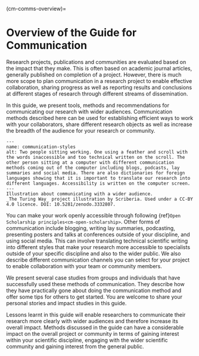 (cm-comms-overview)=
# Overview of the Guide for Communication

Research projects, publications and communities are evaluated based on the impact that they make.
This is often based on academic journal articles, generally published on completion of a project.
However, there is much more scope to plan communication in a research project to enable effective collaboration, sharing progress as well as reporting results and conclusions at different stages of research through different streams of dissemination.

In this guide, we present tools, methods and recommendations for communicating our research with wider audiences.
Communication methods described here can be used for establishing efficient ways to work with your collaborators, share different research objects as well as increase the breadth of the audience for your research or community.

```{figure} ../../figures/communication-styles.*
---
name: communication-styles
alt: Two people sitting working. One using a feather and scroll with the words inaccessible and too technical written on the scroll. The other person sitting at a computer with different communication methods coming out of the computer including blogs, podcasts, lay summaries and social media. There are also dictionaries for foreign languages showing that it is important to translate our research into different languages. Accessibility is written on the computer screen.
---
Illustration about communicating with a wider audience.
_The Turing Way_ project illustration by Scriberia. Used under a CC-BY 4.0 licence. DOI: 10.5281/zenodo.3332807.
```

You can make your work openly accessible through following {ref}`Open Scholarship principles<cm-open-scholarship>`. 
Other forms of communication include blogging, writing lay summaries, podcasting, presenting posters and talks at conferences outside of your discipline, and using social media.
This can involve translating technical scientific writing into different styles that make your research more accessible to specialists outside of your specific discipline and also to the wider public.
We also describe different communication channels you can select for your project to enable collaboration with your team or community members.

We present several case studies from groups and individuals that have successfully used these methods of communication.
They describe how they have practically gone about doing the communication method and offer some tips for others to get started.
You are welcome to share your personal stories and impact studies in this guide.

Lessons learnt in this guide will enable researchers to communicate their research more clearly with wider audiences and therefore increase its overall impact.
Methods discussed in the guide can have a considerable impact on the overall project or community in terms of gaining interest within your scientific discipline, engaging with the wider scientific community and gaining interest from the general public.
